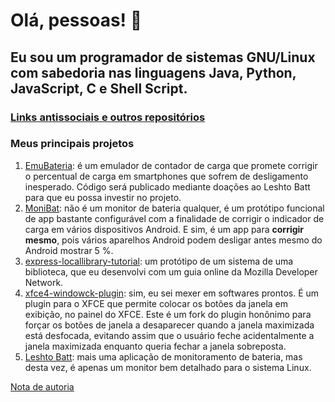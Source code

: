 # Olá, pessoas! 👋

## Eu sou um programador de sistemas GNU/Linux com sabedoria nas linguagens Java, Python, JavaScript, C e Shell Script.

### [Links antissociais e outros repositórios](https://cledsupper.github.io/)

### Meus principais projetos

1. [EmuBateria](https://t.me/emubateria): é um emulador de contador de carga que promete corrigir o percentual de carga em smartphones que sofrem de desligamento inesperado. Código será publicado mediante doações ao Leshto Batt para que eu possa investir no projeto.
2. [MoniBat](https://github.com/cledsupper/monibat): não é um monitor de bateria qualquer, é um protótipo funcional de app bastante configurável com a finalidade de corrigir o indicador de carga em vários dispositivos Android. E sim, é um app para **corrigir mesmo**, pois vários aparelhos Android podem desligar antes mesmo do Android mostrar 5 %.
3. [express-locallibrary-tutorial](https://github.com/cledsupper/express-locallibrary-tutorial): um protótipo de um sistema de uma biblioteca, que eu desenvolvi com um guia online da Mozilla Developer Network.
4. [xfce4-windowck-plugin](https://github.com/cledsupper/xfce4-windowck-plugin): sim, eu sei mexer em softwares prontos. É um plugin para o XFCE que permite colocar os botões da janela em exibição, no painel do XFCE. Este é um fork do plugin honônimo para forçar os botões de janela a desaparecer quando a janela maximizada está desfocada, evitando assim que o usuário feche acidentalmente a janela maximizada enquanto queria fechar a janela sobreposta.
5. [Leshto Batt](https://gitlab.com/leshto-battery/leshto-batt): mais uma aplicação de monitoramento de bateria, mas desta vez, é apenas um monitor bem detalhado para o sistema Linux.

[Nota de autoria](AUTORIA.md)
